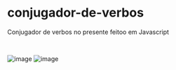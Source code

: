 # conjugador-de-verbos
Conjugador de verbos no presente feitoo em Javascript

<br>

![image](https://user-images.githubusercontent.com/83733895/162454288-4e7ed591-5a12-4c6e-80f9-ec7e2d5a0a6f.png)
![image](https://user-images.githubusercontent.com/83733895/162454739-6e792f8a-4658-4390-a860-25373742b344.png)
